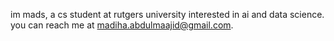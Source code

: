 im mads, a cs student at rutgers university interested in ai and data science. you can reach me at madiha.abdulmaajid@gmail.com.

<!---
madihabdul/madihabdul is a ✨ special ✨ repository because its `README.md` (this file) appears on your GitHub profile.
You can click the Preview link to take a look at your changes.
--->
